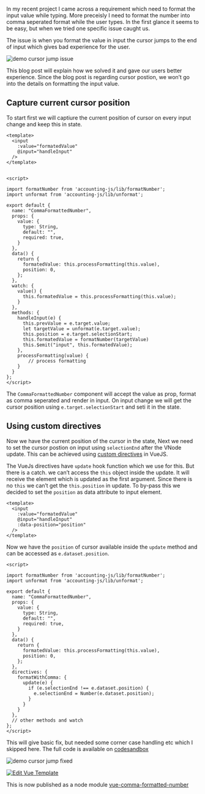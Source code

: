 In my recent project I came across a requirement which need to format the input value while typing. More preceisly I need to format the number into comma seperated format while the user types. In the first glance it seems to be easy, but when we tried one specific issue caught us.

The issue is when you format the value in input the cursor jumps to the end of input which gives bad experience for the user.

![demo cursor jump issue](https://s3.ap-south-1.amazonaws.com/revathskumar-blog-images/2018/vue-cursor-jump-fix/cursor-jump.gif)

This blog post will explain how we solved it and gave our users better experience. Since the blog post is regarding cursor postion, we won’t go into the details on formatting the input value.

<a href="#capture-position" id="capture-position" class="anchor"><em></em></a>Capture current cursor position
-------------------------------------------------------------------------------------------------------------

To start first we will captiure the current position of cursor on every input change and keep this in state.

    <template>
      <input
        :value="formatedValue"
        @input="handleInput"
      />
    </template>


    <script>

    import formatNumber from 'accounting-js/lib/formatNumber';
    import unformat from 'accounting-js/lib/unformat';

    export default {
      name: "CommaFormattedNumber",
      props: {
        value: {
          type: String,
          default: "",
          required: true,
        }
      },
      data() {
        return {
          formatedValue: this.processFormatting(this.value),
          position: 0,
        };
      },
      watch: {
        value() {
          this.formatedValue = this.processFormatting(this.value);
        }
      },
      methods: {
        handleInput(e) {
          this.prevValue = e.target.value;
          let targetValue = unformat(e.target.value);
          this.position = e.target.selectionStart;
          this.formatedValue = formatNumber(targetValue)
          this.$emit("input", this.formatedValue);
        },
        processFormatting(value) {
            // process formatting
        }
      }
    };
    </script>

The `CommaFormattedNumber` component will accept the value as prop, format as comma seperated and render in input. On input change we will get the cursor position using `e.target.selectionStart` and seti it in the state.

<a href="#using-directives" id="using-directives" class="anchor"><em></em></a>Using custom directives
-----------------------------------------------------------------------------------------------------

Now we have the current position of the cursor in the state, Next we need to set the cursor postion on input using `selectionEnd` after the VNode update. This can be achieved using [custom directives](https://vuejs.org/v2/guide/custom-directive.html) in VueJS.

The VueJs directives have `update` hook function which we use for this. But there is a catch. we can’t access the `this` object inside the update. It will receive the element which is updated as the first argument. Since there is no `this` we can’t get the `this.position` in update. To by-pass this we decided to set the `position` as data attribute to input element.

    <template>
      <input
        :value="formatedValue"
        @input="handleInput"
        :data-position="position"
      />
    </template>

Now we have the `position` of cursor available inside the `update` method and can be accessed as `e.dataset.position`.

    <script>

    import formatNumber from 'accounting-js/lib/formatNumber';
    import unformat from 'accounting-js/lib/unformat';

    export default {
      name: "CommaFormattedNumber",
      props: {
        value: {
          type: String,
          default: "",
          required: true,
        }
      },
      data() {
        return {
          formatedValue: this.processFormatting(this.value),
          position: 0,
        };
      },
      directives: {
        formatWithComma: {
          update(e) {
            if (e.selectionEnd !== e.dataset.position) {
              e.selectionEnd = Number(e.dataset.position);
            }
          }
        }
      },
      // other methods and watch
    };
    </script>

This will give basic fix, but needed some corner case handling etc which I skipped here. The full code is available on [codesandbox](https://codesandbox.io/s/0ovwj219kp)

![demo cursor jump fixed](https://s3.ap-south-1.amazonaws.com/revathskumar-blog-images/2018/vue-cursor-jump-fix/cursor-jump-fixed.gif)

[![Edit Vue Template](https://codesandbox.io/static/img/play-codesandbox.svg)](https://codesandbox.io/s/0ovwj219kp?module=%2Fsrc%2Fcomponents%2FCommaFormattedNumber.vue&view=preview)

This is now published as a node module [vue-comma-formatted-number](https://www.npmjs.com/package/vue-comma-formatted-number)
